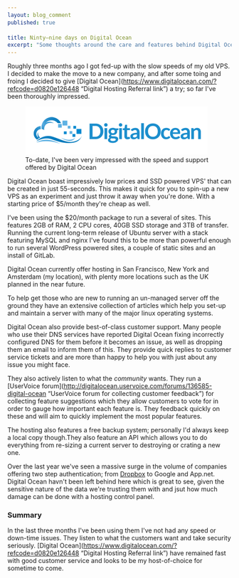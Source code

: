 ```yaml
---
layout: blog_comment
published: true

title: Ninty–nine days on Digital Ocean
excerpt: "Some thoughts around the care and features behind Digital Ocean"
---
```


Roughly three months ago I got fed-up with the slow speeds of my old VPS. I decided to make the move to a new company, and after some toing and froing I decided to give [Digital Ocean](https://www.digitalocean.com/?refcode=d0820e126448 “Digital Hosting Referral link”) a try; so far I've been thoroughly impressed. 

<figure>
	<a href="https://www.digitalocean.com/?refcode=d0820e126448" title="Digital Ocean Refferal Link">
		<img src="/assets/images/blog/2013-05-23-ninty-nine-days-on-digital-ocean/digitalocean-logo.png" alt="Digital Ocean logo" />
	</a>
	<figcaption>
		To-date, I've been very impressed with the speed and support offered by Digital Ocean
	</figcaption>
</figure>

Digital Ocean boast impressively low prices and SSD powered VPS' that can be created in just 55-seconds. This makes it quick for you to spin-up a new VPS as an experiment and just throw it away when you're done. With a starting price of $5/month they're cheap as well. 

I've been using the $20/month package to run a several of sites. This features 2GB of RAM, 2 CPU cores, 40GB SSD storage and 3TB of transfer. Running the current long-term release of Ubuntu server with a stack featuring MySQL and nginx I've found this to be more than powerful enough to run several WordPress powered sites, a couple of static sites and an install of GitLab. 

Digital Ocean currently offer hosting in San Francisco, New York and Amsterdam (my location), with plenty more locations such as the UK planned in the near future. 

To help get those who are new to running an un-managed server off the ground they have an extensive collection of articles which help you set-up and maintain a server with many of the major linux operating systems. 

Digital Ocean also provide best-of-class customer support. Many people who use their DNS services have reported Digital Ocean fixing incorrectly configured DNS for them before it becomes an issue, as well as dropping them an email to inform them of this. They provide quick replies to customer service tickets and are more than happy to help you with just about any issue you might face. 

They also actively listen to what the *community* wants. They run a [UserVoice forum](http://digitalocean.uservoice.com/forums/136585-digital-ocean “UserVoice forum for collecting customer feedback”) for collecting feature suggestions which they allow customers to vote for in order to gauge how important each feature is. They feedback quickly on these and will aim to quickly implement the most popular features. 

The hosting also features a free backup system; personally I'd always keep a local copy though.They also feature an API which allows you to do everything from re-sizing a current server to destroying or crating a new one. 

Over the last year we've seen a massive surge in the volume of companies offering two step authentication; from [Dropbox](http://db.tt/z8vH3xA "Dropbox refferal link") to Google and App.net. Digital Ocean havn't been left behind here which is great to see, given the sensitive nature of the data we're trusting them with and jsut how much damage can be done with a hosting control panel. 

### Summary

In the last three months I've been using them I've not had any speed or down-time issues. They listen to what the customers want and take security seriously. [Digital Ocean](https://www.digitalocean.com/?refcode=d0820e126448 “Digital Hosting Referral link”) have remained fast with good customer service and looks to be my host-of-choice for sometime to come. 